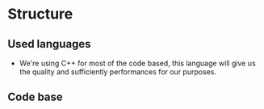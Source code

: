 # Structure

## Used languages

- We're using C++ for most of the code based, this language will give us the quality and sufficiently performances for our purposes.

## Code base

